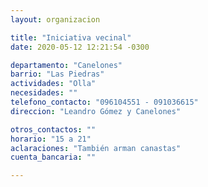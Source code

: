 ```yaml
---
layout: organizacion

title: "Iniciativa vecinal"
date: 2020-05-12 12:21:54 -0300

departamento: "Canelones"
barrio: "Las Piedras"
actividades: "Olla"
necesidades: ""
telefono_contacto: "096104551 - 091036615"
direccion: "Leandro Gómez y Canelones"

otros_contactos: ""
horario: "15 a 21"
aclaraciones: "También arman canastas"
cuenta_bancaria: ""

---
```

